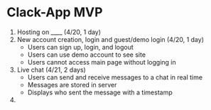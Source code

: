 # Clack-App MVP
1. Hosting on ____ (4/20, 1 day)
2. New account creation, login and guest/demo login (4/20, 1 day)
   * Users can sign up, login, and logout
   * Users can use demo account to see site
   * Users cannot access main page without logging in
3. Live chat (4/21, 2 days)
   * Users can send and receive messages to a chat in real time
   * Messages are stored in server
   * Displays who sent the message with a timestamp
4.  
